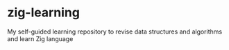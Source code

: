# zig-learning
My self-guided learning repository to revise data structures and algorithms and learn Zig language
